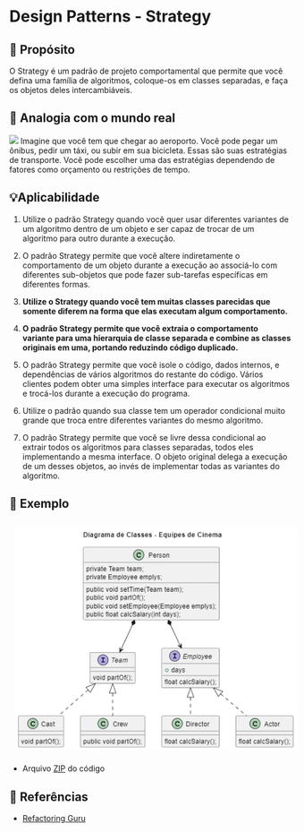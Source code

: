 # Design Patterns - Strategy

## 💬 Propósito
O Strategy é um padrão de projeto comportamental que permite que você defina uma família de algoritmos, coloque-os em classes separadas, e faça os objetos deles intercambiáveis.

## 🚗 Analogia com o mundo real

<img src="https://refactoring.guru/images/patterns/content/strategy/strategy-comic-1-pt-br.png">
Imagine que você tem que chegar ao aeroporto. Você pode pegar um ônibus, pedir um táxi, ou subir em sua bicicleta. Essas são suas estratégias de transporte. Você pode escolher uma das estratégias dependendo de fatores como orçamento ou restrições de tempo.

## 💡Aplicabilidade

1. Utilize o padrão Strategy quando você quer usar diferentes variantes de um algoritmo dentro de um objeto e ser capaz de trocar de um algoritmo para outro durante a execução.

2. O padrão Strategy permite que você altere indiretamente o comportamento de um objeto durante a execução ao associá-lo com diferentes sub-objetos que pode fazer sub-tarefas específicas em diferentes formas.

3. <strong>Utilize o Strategy quando você tem muitas classes parecidas que somente diferem na forma que elas executam algum comportamento.</strong>

4. <strong>O padrão Strategy permite que você extraia o comportamento variante para uma hierarquia de classe separada e combine as classes originais em uma, portando reduzindo código duplicado.</strong>

5. O padrão Strategy permite que você isole o código, dados internos, e dependências de vários algoritmos do restante do código. Vários clientes podem obter uma simples interface para executar os algoritmos e trocá-los durante a execução do programa.

6. Utilize o padrão quando sua classe tem um operador condicional muito grande que troca entre diferentes variantes do mesmo algoritmo.

7. O padrão Strategy permite que você se livre dessa condicional ao extrair todos os algoritmos para classes separadas, todos eles implementando a mesma interface. O objeto original delega a execução de um desses objetos, ao invés de implementar todas as variantes do algoritmo.

## 🎥 Exemplo
<section align="center">
  <img src="./diagramas/diagramaStrategy.png" style="vertical-align:top; align:center; display:inline-flex; padding: 10px;"></img>
</section>

- Arquivo <a href="Cinema.zip">ZIP</a> do código

## 📌 Referências
- <a href="https://refactoring.guru/refactoring/catalog">Refactoring Guru</a>
<!--- https://refactoring.guru/pt-br/design-patterns/catalog -> strategy -->
